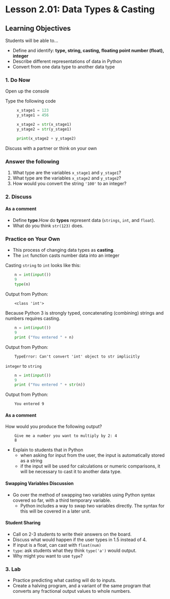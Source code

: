 # Lesson 2.01: Data Types & Casting

## Learning Objectives

Students will be able to...

* Define and identify: **type, string, casting, floating point number (float), integer**
* Describe different representations of data in Python
* Convert from one data type to another data type

### 1. Do Now
Open up the console

Type the following code

```python
     x_stage1 = 123
     y_stage1 = 456

     x_stage2 = str(x_stage1)
     y_stage2 = str(y_stage1)

     print(x_stage2 + y_stage2)
```

Discuss with a partner or think on your own

### Answer the following

1. What type are the variables `x_stage1` and `y_stage1`?
2. What type are the variables `x_stage2` and `y_stage2`?
3. How would you convert the string `'100'` to an integer?

### 2. Discuss

#### As a comment

* Define **type**.How do **types** represent data (`strings`, `int`, and `float`).
* What do you think `str(123)` does.

### Practice on Your Own

* This process of changing data types as **casting**.
* The `int` function casts number data into an integer

Casting `string` to `int` looks like this:

```python
    n = int(input())
    9
    type(n)
```

Output from Python:
```
    <class 'int'>
```

Because Python 3 is strongly typed, concatenating (combining) strings and numbers requires casting.

```python
    n = int(input())
    9
    print ("You entered " + n)
```

Output from Python:
```
    TypeError: Can't convert 'int' object to str implicitly
```

`integer` to `string`

```python
    n = int(input())
    9
    print ("You entered " + str(n))
```

Output from Python:
```
    You entered 9
```

#### As a comment

How would you produce the following output?
```
    Give me a number you want to multiply by 2: 4
    8
```

* Explain to students that in Python
  * when asking for input from the user, the input is automatically stored as a string
  * if the input will be used for calculations or numeric comparisons, it will be necessary to cast it to another data type.

#### Swapping Variables Discussion

* Go over the method of swapping two variables using Python syntax covered so far, with a third temporary variable.
  * Python includes a way to swap two variables directly. The syntax for this will be covered in a later unit.

#### Student Sharing

* Call on 2-3 students to write their answers on the board.
* Discuss what would happen if the user types in 1.5 instead of 4.
* If input is a float, can cast with `float(num)`
* `type`: ask students what they think `type('a')` would output.  
* Why might you want to use `type`?

### 3. Lab

* Practice predicting what casting will do to inputs.
* Create a halving program, and a variant of the same program that converts any fractional output values to whole numbers.
